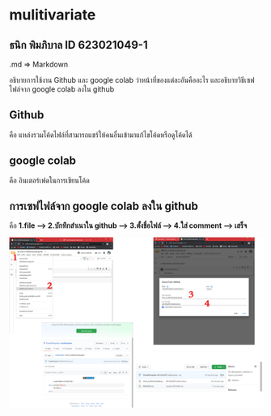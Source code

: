 # mulitivariate


## ธนิก พิมภิบาล ID 623021049-1

.md => Markdown

อธิบายการใช้งาน Github และ google colab ว่าหน้าที่ของแต่ละอันคืออะไร และอธิบายวิธีเซฟไฟล์จาก google colab ลงใน github

## Github
คือ แหล่งรวมโค้ดไฟล์ที่สามารถแชร์ให้คนอื่นเข้ามาแก้ไขโค้ดหรือดูโค้ดได้

## google colab 
คือ อินเตอร์เฟดในการเขียนโค้ด

## การเซฟไฟล์จาก google colab ลงใน github 
คือ **1.file --> 2.บักทึกสำเนาใน github --> 3.ตั้งชื่อไฟล์ --> 4.ใส่ comment --> เสร็จ**

![วิธีเซฟไฟล์ google colab](วิธีเซฟไฟล์.jpg)
